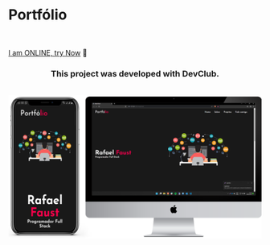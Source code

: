<h1>Portfólio</h1>

<br>

[I am ONLINE, try Now](https://portfolio-rafael-faust.netlify.app/) :tada:<br>

<h3 align="center">
    This project was developed with DevClub.
  </h3><br>

  <img alt="Layout" src="./images/portfolio.png">
<br>
